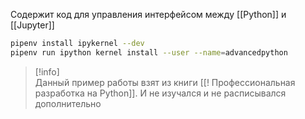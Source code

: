 

Содержит код для управления интерфейсом междy [[Python]] и [[Jupyter]]

```bash
pipenv install ipykernel --dev
pipenv run ipython kernel install --user --name=advancedpython
```

> [!info]  
> Данный пример работы взят из книги [[! Профессиональная разработка на Python]]. И не изучался и не расписывался дополнительно